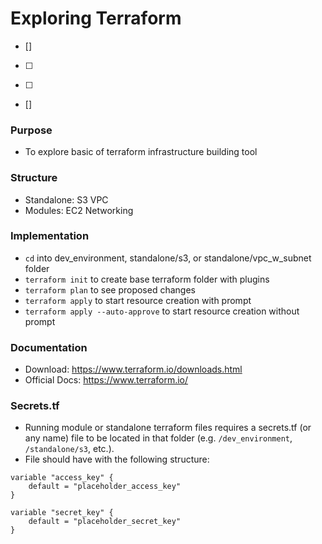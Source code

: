 # Exploring Terraform

- []
- [ ]
* [ ] 
* []

### Purpose
- To explore basic of terraform infrastructure building tool

### Structure
- Standalone:
    S3
    VPC
- Modules:
    EC2
    Networking

### Implementation
- `cd` into dev_environment, standalone/s3, or standalone/vpc_w_subnet folder
- `terraform init` to create base terraform folder with plugins
- `terraform plan` to see proposed changes
- `terraform apply` to start resource creation with prompt
- `terraform apply --auto-approve` to start resource creation without prompt

### Documentation
- Download: https://www.terraform.io/downloads.html
- Official Docs: https://www.terraform.io/

### Secrets.tf
-  Running module or standalone terraform files requires a secrets.tf (or any name) file to be located in that folder (e.g. `/dev_environment`, `/standalone/s3`, etc.).
-  File should have with the following structure:
```
variable "access_key" {
    default = "placeholder_access_key"
}

variable "secret_key" {
    default = "placeholder_secret_key"
}
```
